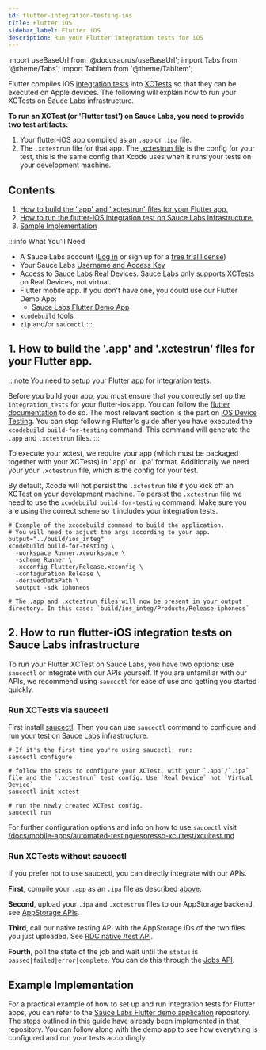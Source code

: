 ```yaml
---
id: flutter-integration-testing-ios
title: Flutter iOS
sidebar_label: Flutter iOS
description: Run your Flutter integration tests for iOS
---
```


import useBaseUrl from '@docusaurus/useBaseUrl';
import Tabs from '@theme/Tabs';
import TabItem from '@theme/TabItem';

Flutter compiles iOS [integration tests](https://docs.flutter.dev/cookbook/testing/integration/introduction) into [XCTests](https://developer.apple.com/documentation/xctest) so that they can be executed on Apple devices. The following will explain how to run your XCTests on Sauce Labs infrastructure.

**To run an XCTest (or 'Flutter test') on Sauce Labs, you need to provide two test artifacts:**
1. Your flutter-iOS app compiled as an `.app` or `.ipa` file.
2. The `.xctestrun` file for that app. The [.xctestrun file](https://keith.github.io/xcode-man-pages/xcodebuild.xctestrun.5.html) is the config for your test, this is the same config that Xcode uses when it runs your tests on your development machine.


## Contents
1. [How to build the '.app' and '.xctestrun' files for your Flutter app.](#1-how-to-build-the-app-and-xctestrun-files-for-your-flutter-app)
2. [How to run the flutter-iOS integration test on Sauce Labs infrastructure.](#2-how-to-run-flutter-ios-integration-tests-on-sauce-labs-infrastructure)
3. [Sample Implementation](#example-implementation)


:::info What You'll Need

- A Sauce Labs account ([Log in](https://accounts.saucelabs.com/am/XUI/#login/) or sign up for
  a [free trial license](https://saucelabs.com/sign-up))
- Your Sauce Labs [Username and Access Key](https://app.saucelabs.com/user-settings)
- Access to Sauce Labs Real Devices. Sauce Labs only supports XCTests on Real Devices, not virtual.
- Flutter mobile app. If you don't have one, you could use our Flutter Demo App:
    - [Sauce Labs Flutter Demo App](https://github.com/saucelabs/my-demo-app-flutter)
- `xcodebuild` tools
- `zip` and/or `saucectl`
:::


## 1. How to build the '.app' and '.xctestrun' files for your Flutter app.

:::note You need to setup your Flutter app for integration tests.

Before you build your app, you must ensure that you correctly set up the `integration_tests` for your flutter-ios app. You can follow the [flutter documentation](https://github.com/flutter/flutter/tree/main/packages/integration_test#integration_test) to do so. The most relevant section is the part on [iOS Device Testing](https://github.com/flutter/flutter/tree/main/packages/integration_test#ios-device-testing). You can stop following Flutter's guide after you have executed the `xcodebuild build-for-testing` command. This command will generate the `.app` and `.xctestrun` files.
:::

To execute your xctest, we require your app (which must be packaged together with your XCTests) in '.app' or '.ipa' format. Additionally we need your your `.xctestrun` file, which is the config for your test.

By default, Xcode will not persist the `.xctestrun` file if you kick off an XCTest on your development machine. To persist the `.xctestrun` file we need to use the `xcodebuild build-for-testing` command. Make sure you are using the correct `scheme` so it includes your integration tests.

```shell
# Example of the xcodebuild command to build the application.
# You will need to adjust the args according to your app.
output="../build/ios_integ"
xcodebuild build-for-testing \
  -workspace Runner.xcworkspace \
  -scheme Runner \
  -xcconfig Flutter/Release.xcconfig \
  -configuration Release \
  -derivedDataPath \
  $output -sdk iphoneos

# The .app and .xctestrun files will now be present in your output directory. In this case: `build/ios_integ/Products/Release-iphoneos`
```


## 2. How to run flutter-iOS integration tests on Sauce Labs infrastructure

To run your Flutter XCTest on Sauce Labs, you have two options: use `saucectl` or integrate with our APIs yourself. If you are unfamiliar with our APIs, we recommend using `saucectl` for ease of use and getting you started quickly.

### Run XCTests via saucectl

First install [saucectl](/docs/dev/cli/saucectl.md#installing-saucectl). Then you can use `saucectl` command to configure and run your test on Sauce Labs infrastructure.

```shell
# If it's the first time you're using saucectl, run:
saucectl configure

# follow the steps to configure your XCTest, with your `.app`/`.ipa` file and the `.xctestrun` test config. Use `Real Device` not `Virtual Device`
saucectl init xctest

# run the newly created XCTest config.
saucectl run
```

For further configuration options and info on how to use `saucectl` visit [/docs/mobile-apps/automated-testing/espresso-xcuitest/xcuitest.md](/docs/mobile-apps/automated-testing/espresso-xcuitest/xcuitest.md)

### Run XCTests without saucectl

If you prefer not to use saucectl, you can directly integrate with our APIs.

**First**, compile your `.app` as an `.ipa` file as described [above](/docs/mobile-apps/automated-testing/ipa-files.md#building-an-ipa-from-an-app-bundle). 

**Second**, upload your `.ipa` and `.xctestrun` files to our AppStorage backend, see [AppStorage APIs](/docs/mobile-apps/app-storage.md#upload-apps-via-rest-api).

**Third**, call our native testing API with the AppStorage IDs of the two files you just uploaded. See [RDC native /test API](/docs/dev/api/rdc.md#start-a-xctest-xcuitest-or-espresso-job).

**Fourth**, poll the state of the job and wait until the `status` is `passed|failed|error|complete`. You can do this through the [Jobs API](/docs/dev/api/rdc.md#get-a-specific-real-device-job).


## Example Implementation

For a practical example of how to set up and run integration tests for Flutter apps, you can refer to
the [Sauce Labs Flutter demo application](https://github.com/saucelabs/my-demo-app-flutter) repository.
The steps outlined in this guide have already been implemented in that repository. You can follow along with the demo app to see how
everything is configured and run your tests accordingly.
